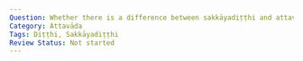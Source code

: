```yaml
---
Question: Whether there is a difference between sakkāyadiṭṭhi and attavāda?
Category: Attavāda
Tags: Diṭṭhi, Sakkāyadiṭṭhi
Review Status: Not started
---
```

